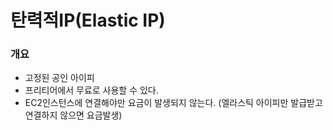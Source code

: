 # 탄력적IP(Elastic IP)
### 개요

- 고정된 공인 아이피
- 프리티어에서 무료로 사용할 수 있다.
- EC2인스턴스에 연결해야만 요금이 발생되지 않는다. (엘라스틱 아이피만 발급받고 연결하지 않으면 요금발생)
